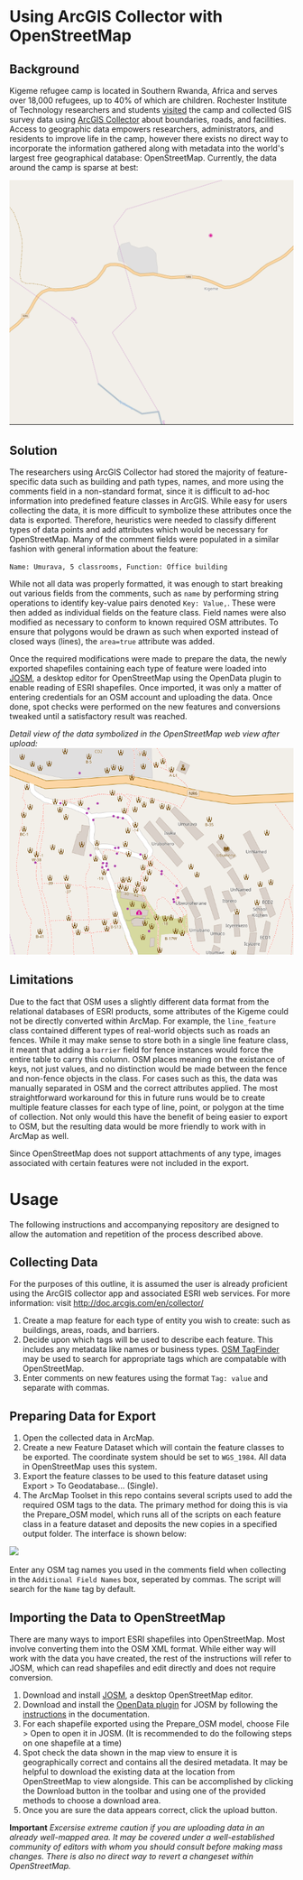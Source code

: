 # Using ArcGIS Collector with OpenStreetMap

## Background
Kigeme refugee camp is located in Southern Rwanda, Africa and serves over 18,000 refugees, up to 40% of which are children. Rochester Institute of Technology researchers and students [visited](https://www.rit.edu/news/story.php?id=54486) the camp and collected GIS survey data using [ArcGIS Collector](http://www.esri.com/products/collector-for-arcgis) about boundaries, roads, and facilities. Access to geographic data empowers researchers, administrators, and residents to improve life in the camp, however there exists no direct way to incorporate the information gathered along with metadata into the world's largest free geographical database: OpenStreetMap. Currently, the data around the camp is sparse at best:

![](https://github.com/kwm4385/ArcGIS_collector2OSM/raw/master/Screenshots/before.PNG)

## Solution
The researchers using ArcGIS Collector had stored the majority of feature-specific data such as building and path types, names, and more using the comments field in a non-standard format, since it is difficult to ad-hoc information into predefined feature classes in ArcGIS. While easy for users collecting the data, it is more difficult to symbolize these attributes once the data is exported. Therefore, heuristics were needed to classify different types of data points and add attributes which would be necessary for OpenStreetMap. Many of the comment fields were populated in a similar fashion with general information about the feature:

`Name: Umurava, 5 classrooms, Function: Office building`

While not all data was properly formatted, it was enough to start breaking out various fields from the comments, such as `name` by performing string operations to identify key-value pairs denoted `Key: Value,`. These were then added as individual fields on the feature class. Field names were also modified as necessary to conform to known required OSM attributes. To ensure that polygons would be drawn as such when exported instead of closed ways (lines), the `area=true` attribute was added. 

Once the required modifications were made to prepare the data, the newly exported shapefiles containing each type of feature were loaded into [JOSM](https://josm.openstreetmap.de/), a desktop editor for OpenStreetMap using the OpenData plugin to enable reading of ESRI shapefiles. Once imported, it was only a matter of entering credentials for an OSM account and uploading the data. Once done, spot checks were performed on the new features and conversions tweaked until a satisfactory result was reached.

*Detail view of the data symbolized in the OpenStreetMap web view after upload:*
![](https://github.com/kwm4385/ArcGIS_collector2OSM/raw/master/Screenshots/after.png)

## Limitations
Due to the fact that OSM uses a slightly different data format from the relational databases of ESRI products, some attributes of the Kigeme could not be directly converted within ArcMap. For example, the `line_feature` class contained different types of real-world objects such as roads an fences. While it may make sense to store both in a single line feature class, it meant that adding a `barrier` field for fence instances would force the entire table to carry this column. OSM places meaning on the existance of keys, not just values, and no distinction would be made between the fence and non-fence objects in the class. For cases such as this, the data was manually separated in OSM and the correct attributes applied. The most straightforward workaround for this in future runs would be to create multiple feature classes for each type of line, point, or polygon at the time of collection. Not only would this have the benefit of being easier to export to OSM, but the resulting data would be more friendly to work with in ArcMap as well.

Since OpenStreetMap does not support attachments of any type, images associated with certain features were not included in the export.

# Usage
The following instructions and accompanying repository are designed to allow the automation and repetition of the process described above. 

## Collecting Data
For the purposes of this outline, it is assumed the user is already proficient using the ArcGIS collector app and associated ESRI web services. For more information: visit http://doc.arcgis.com/en/collector/

1. Create a map feature for each type of entity you wish to create: such as buildings, areas, roads, and barriers.
2. Decide upon which tags will be used to describe each feature. This includes any metadata like names or business types. [OSM TagFinder](https://tagfinder.herokuapp.com/) may be used to search for appropriate tags which are compatable with OpenStreetMap. 
3. Enter comments on new features using the format `Tag: value` and separate with commas. 

## Preparing Data for Export
1. Open the collected data in ArcMap.
2. Create a new Feature Dataset which will contain the feature classes to be exported. The coordinate system should be set to `WGS_1984`. All data in OpenStreetMap uses this system.
3. Export the feature classes to be used to this feature dataset using Export > To Geodatabase... (Single).
4. The ArcMap Toolset in this repo contains several scripts used to add the required OSM tags to the data. The primary method for doing this is via the Prepare_OSM model, which runs all of the scripts on each feature class in a feature dataset and deposits the new copies in a specified output folder. The interface is shown below:

![](https://github.com/kwm4385/ArcGIS_collector2OSM/raw/master/Screenshots/model_window.pngg)

Enter any OSM tag names you used in the comments field when collecting in the `Additional Field Names` box, seperated by commas. The script will search for the `Name` tag by default.

## Importing the Data to OpenStreetMap
There are many ways to import ESRI shapefiles into OpenStreetMap. Most involve converting them into the OSM XML format. While either way will work with the data you have created, the rest of the instructions will refer to JOSM, which can read shapefiles and edit directly and does not require conversion.
1. Download and install [JOSM](https://josm.openstreetmap.de/), a desktop OpenStreetMap editor.
2. Download and install the [OpenData plugin](https://wiki.openstreetmap.org/wiki/JOSM/Plugins/OpenData) for JOSM by following the [instructions](https://wiki.openstreetmap.org/wiki/JOSM/Plugins/OpenData#Installation) in the documentation.
3. For each shapefile exported using the Prepare_OSM model, choose File > Open to open it in JOSM. (It is recommended to do the following steps on one shapefile at a time)
4. Spot check the data shown in the map view to ensure it is geographically correct and contains all the desired metadata. It may be helpful to download the existing data at the location from OpenStreetMap to view alongside. This can be accomplished by clicking the Download button in the toolbar and using one of the provided methods to choose a download area. 
5. Once you are sure the data appears correct, click the upload button. 

**Important** 
*Excersise extreme caution if you are uploading data in an already well-mapped area. It may be covered under a well-established community of editors with whom you should consult before making mass changes. There is also no direct way to revert a changeset within OpenStreetMap.*
